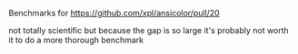 Benchmarks for https://github.com/xpl/ansicolor/pull/20


not totally scientific but because the gap is so large it's probably not worth it to do a more thorough benchmark
